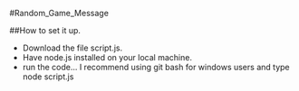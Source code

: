 #Random_Game_Message

##How to set it up. 
- Download the file script.js.
- Have node.js installed on your local machine.
- run the code... I recommend using git bash for windows users and type node script.js
